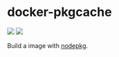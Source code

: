 # docker-pkgcache

[![](https://github.com/maskzh/docker-nodepkg/workflows/CI%20to%20Docker%20Hub/badge.svg)](https://github.com/maskzh/docker-nodepkg/actions)
[![](https://img.shields.io/docker/pulls/maskzh/docker-nodepkg.svg)](https://hub.docker.com/r/maskzh/docker-nodepkg)

Build a image with [nodepkg](https://github.com/tencentyun/nodepkg).
